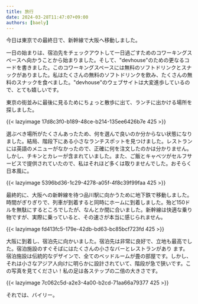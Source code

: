 ```yaml
---
title: 旅行
date: 2024-03-28T11:47:07+09:00
authors: [baely]
---
```

今日は東京での最終日で、新幹線で大阪へ移動しました。

一日の始まりは、宿泊先をチェックアウトして一日過ごすためのコワーキングスペースへ向かうことから始まりました。そして、"devhouse"のための更なるコードを書きました。このコワーキングスペースには無料のソフトドリンクとスナックがありました。私はたくさんの無料のソフトドリンクを飲み、たくさんの無料のスナックを食べました。"devhouse"のウェブサイトは大変進歩しているので、とても嬉しいです。

東京の街並みに最後に見るためにちょっと散歩に出て、ランチに出かける場所を探しました。

{{< lazyimage 17d8c3f0-b189-48ce-b214-135ee6426b7e 425 >}}

選ぶべき場所がたくさんあったため、何を選んで良いのか分からない状態になりました。結局、階段下にある小さなランチスポットを見つけました。レストランには英語のメニューがなかったので、正確に何を注文したのかは分かりません。しかし、チキンとカレーが含まれていました。また、ご飯とキャベツがセルフサービスで提供されていたので、私はそれほど多くは取りませんでした。おそらく日本風に。

{{< lazyimage 5396bd36-1c29-4278-a05f-4f8c39f99faa 425 >}}

最終的に、大阪への新幹線を待つ品川駅に向かうために地下鉄で移動しました。時間がぎりぎりで、列車が到着すると同時にホームに到着しました。殆ど150ドルを無駄にするところでしたが、なんとか間に合いました。新幹線は快適な乗り物ですが、実際に乗っていると、その速さが本当に感じられません。

{{< lazyimage fd413fc5-179e-42db-bd63-bc85bcf723fd 425 >}}

大阪に到着し、宿泊先に向かいました。宿泊先は非常に良好で、立地も最高でした。宿泊施設のすぐそばにはたくさんの小さなバーとレストランがあり ます。宿泊施設は伝統的なデザインで、全てのベッドルームが畳の部屋です。しかし、それは小さなアジア人向けに明らかに設計されていて、階段が急で狭いです。この写真を見てください！私の足は各ステップの二倍の大きさです。

{{< lazyimage 7c062c5d-a2e3-4a00-b2cd-71aa66a79377 425 >}}

それでは、バイリー。